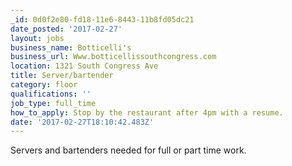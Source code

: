 ```yaml
---
_id: 0d0f2e80-fd18-11e6-8443-11b8fd05dc21
date_posted: '2017-02-27'
layout: jobs
business_name: Botticelli's
business_url: Www.botticellissouthcongress.com
location: 1321 South Congress Ave
title: Server/bartender
category: floor
qualifications: ''
job_type: full_time
how_to_apply: Stop by the restaurant after 4pm with a resume.
date: '2017-02-27T18:10:42.483Z'
---
```

Servers and bartenders needed for full or part time work.
